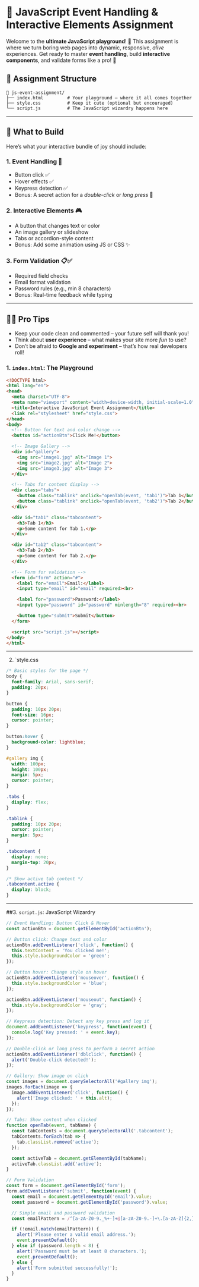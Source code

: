 # 🎯 JavaScript Event Handling & Interactive Elements Assignment

Welcome to the **ultimate JavaScript playground**! 🎉 This assignment is where we turn boring web pages into dynamic, responsive, *alive* experiences. Get ready to master **event handling**, build **interactive components**, and validate forms like a pro! 💪

## 📁 Assignment Structure

```
📂 js-event-assignment/
├── index.html         # Your playground – where it all comes together
├── style.css          # Keep it cute (optional but encouraged)
└── script.js          # The JavaScript wizardry happens here
```

---

## 🧪 What to Build

Here’s what your interactive bundle of joy should include:

### 1. Event Handling 🎈  
- Button click ✅  
- Hover effects ✅  
- Keypress detection ✅  
- Bonus: A secret action for a *double-click* or *long press* 🤫

### 2. Interactive Elements 🎮  
- A button that changes text or color  
- An image gallery or slideshow  
- Tabs or accordion-style content  
- Bonus: Add some animation using JS or CSS ✨

### 3. Form Validation 📋✅  
- Required field checks  
- Email format validation  
- Password rules (e.g., min 8 characters)  
- Bonus: Real-time feedback while typing

---

## 🧙‍♂️ Pro Tips

- Keep your code clean and commented – your future self will thank you!
- Think about **user experience** – what makes your site more *fun* to use?
- Don’t be afraid to **Google and experiment** – that’s how real developers roll!



### 1. `index.html`: The Playground

```html
<!DOCTYPE html>
<html lang="en">
<head>
  <meta charset="UTF-8">
  <meta name="viewport" content="width=device-width, initial-scale=1.0">
  <title>Interactive JavaScript Event Assignment</title>
  <link rel="stylesheet" href="style.css">
</head>
<body>
  <!-- Button for text and color change -->
  <button id="actionBtn">Click Me!</button>

  <!-- Image Gallery -->
  <div id="gallery">
    <img src="image1.jpg" alt="Image 1">
    <img src="image2.jpg" alt="Image 2">
    <img src="image3.jpg" alt="Image 3">
  </div>

  <!-- Tabs for content display -->
  <div class="tabs">
    <button class="tablink" onclick="openTab(event, 'tab1')">Tab 1</button>
    <button class="tablink" onclick="openTab(event, 'tab2')">Tab 2</button>
  </div>

  <div id="tab1" class="tabcontent">
    <h3>Tab 1</h3>
    <p>Some content for Tab 1.</p>
  </div>

  <div id="tab2" class="tabcontent">
    <h3>Tab 2</h3>
    <p>Some content for Tab 2.</p>
  </div>

  <!-- Form for validation -->
  <form id="form" action="#">
    <label for="email">Email:</label>
    <input type="email" id="email" required><br>

    <label for="password">Password:</label>
    <input type="password" id="password" minlength="8" required><br>

    <button type="submit">Submit</button>
  </form>

  <script src="script.js"></script>
</body>
</html>
```

---

2. `style.css

```css
/* Basic styles for the page */
body {
  font-family: Arial, sans-serif;
  padding: 20px;
}

button {
  padding: 10px 20px;
  font-size: 16px;
  cursor: pointer;
}

button:hover {
  background-color: lightblue;
}

#gallery img {
  width: 100px;
  height: 100px;
  margin: 5px;
  cursor: pointer;
}

.tabs {
  display: flex;
}

.tablink {
  padding: 10px 20px;
  cursor: pointer;
  margin: 5px;
}

.tabcontent {
  display: none;
  margin-top: 20px;
}

/* Show active tab content */
.tabcontent.active {
  display: block;
}
```

---

##3. `script.js`: JavaScript Wizardry

```javascript
// Event Handling: Button Click & Hover
const actionBtn = document.getElementById('actionBtn');

// Button click: Change text and color
actionBtn.addEventListener('click', function() {
  this.textContent = 'You clicked me!';
  this.style.backgroundColor = 'green';
});

// Button hover: Change style on hover
actionBtn.addEventListener('mouseover', function() {
  this.style.backgroundColor = 'blue';
});

actionBtn.addEventListener('mouseout', function() {
  this.style.backgroundColor = 'gray';
});

// Keypress detection: Detect any key press and log it
document.addEventListener('keypress', function(event) {
  console.log('Key pressed: ' + event.key);
});

// Double-click or long press to perform a secret action
actionBtn.addEventListener('dblclick', function() {
  alert('Double-click detected!');
});

// Gallery: Show image on click
const images = document.querySelectorAll('#gallery img');
images.forEach(image => {
  image.addEventListener('click', function() {
    alert('Image clicked: ' + this.alt);
  });
});

// Tabs: Show content when clicked
function openTab(event, tabName) {
  const tabContents = document.querySelectorAll('.tabcontent');
  tabContents.forEach(tab => {
    tab.classList.remove('active');
  });

  const activeTab = document.getElementById(tabName);
  activeTab.classList.add('active');
}

// Form Validation
const form = document.getElementById('form');
form.addEventListener('submit', function(event) {
  const email = document.getElementById('email').value;
  const password = document.getElementById('password').value;

  // Simple email and password validation
  const emailPattern = /^[a-zA-Z0-9._%+-]+@[a-zA-Z0-9.-]+\.[a-zA-Z]{2,}$/;

  if (!email.match(emailPattern)) {
    alert('Please enter a valid email address.');
    event.preventDefault();
  } else if (password.length < 8) {
    alert('Password must be at least 8 characters.');
    event.preventDefault();
  } else {
    alert('Form submitted successfully!');
  }
}

